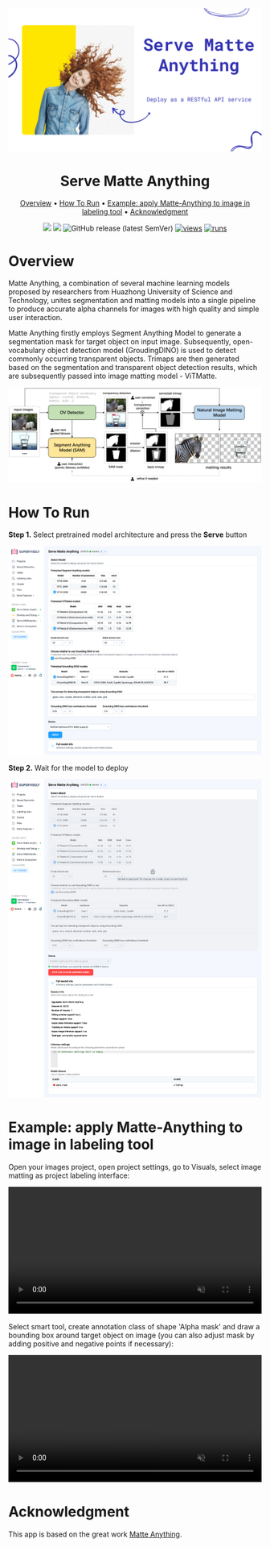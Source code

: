 <div align="center" markdown>
<img src="https://github.com/supervisely-ecosystem/Serve-Matte-Anything/blob/master/media/poster.png"/>  
  

# Serve Matte Anything

<p align="center">
  <a href="#Overview">Overview</a> •
  <a href="#How-To-Run">How To Run</a> •
  <a href="#example-apply-matte-anything-to-image-in-labeling-tool">Example: apply Matte-Anything to image in labeling tool</a> •
  <a href="#Acknowledgment">Acknowledgment</a>
</p>

[![](https://img.shields.io/badge/supervisely-ecosystem-brightgreen)](https://ecosystem.supervise.ly/apps/supervisely-ecosystem/Serve-Matte-Anything)
[![](https://img.shields.io/badge/slack-chat-green.svg?logo=slack)](https://supervise.ly/slack)
![GitHub release (latest SemVer)](https://img.shields.io/github/v/release/supervisely-ecosystem/Serve-Matte-Anything)
[![views](https://app.supervise.ly/img/badges/views/supervisely-ecosystem/Serve-Matte-Anything.png)](https://supervise.ly)
[![runs](https://app.supervise.ly/img/badges/runs/supervisely-ecosystem/Serve-Matte-Anything.png)](https://supervise.ly)

</div>

# Overview

Matte Anything, a combination of several machine learning models proposed by researchers from Huazhong University of Science and Technology, unites segmentation and matting models into a single pipeline to produce accurate alpha channels for images with high quality and simple user interaction.

Matte Anything firstly employs Segment Anything Model to generate a segmentation mask for target object on input image. Subsequently, open-vocabulary object detection model (GroudingDINO) is used to detect commonly occurring transparent objects. Trimaps are then generated based on the segmentation and transparent object detection results, which are subsequently passed into image matting model - ViTMatte.

![Matte Anything](../media/matte-anything.png)

# How To Run

**Step 1.** Select pretrained model architecture and press the **Serve** button

![pretrained models](../media/pretrained_models.png)

**Step 2.** Wait for the model to deploy

![deployed models](../media/deployed.png)

# Example: apply Matte-Anything to image in labeling tool

Open your images project, open project settings, go to Visuals, select image matting as project labeling interface:

<video width="100%" preload="auto" autoplay muted loop>
    <source src="https://private-user-images.githubusercontent.com/91027877/333764496-651ac146-61fc-4adc-88ce-0243da15dcf2.mp4" type="video/mp4">
</video>

Select smart tool, create annotation class of shape 'Alpha mask' and draw a bounding box around target object on image (you can also adjust mask by adding positive and negative points if necessary):

<video width="100%" preload="auto" autoplay muted loop>
    <source src="https://private-user-images.githubusercontent.com/91027877/333764530-d25e7ce4-81d8-46cf-a6de-dce891bc0b38.mp4" type="video/mp4">
</video>

# Acknowledgment

This app is based on the great work [Matte Anything](https://github.com/hustvl/Matte-Anything).

